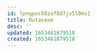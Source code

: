 ```yaml
---
id: lpngpoc68zof8d7jv5l0mv1
title: Rutaceae
desc: ''
updated: 1653461879518
created: 1653461879518
---
```


